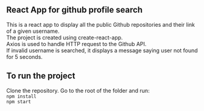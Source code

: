## React App for github profile search

This is a react app to display all the public Github repositories and their link of a given username.  
The project is created using create-react-app.  
Axios is used to handle HTTP request to the Github API.  
If invalid username is searched, it displays a message saying user not found for 5 seconds.  

## To run the project
Clone the repository. Go to the root of the folder and run:  
`npm install`  
`npm start`
